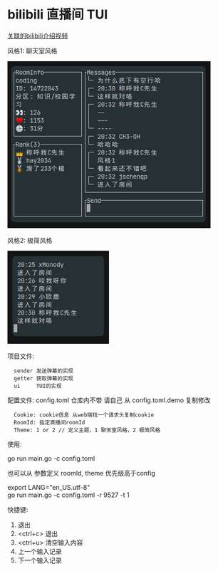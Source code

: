 # bilibili 直播间 TUI

[关联的bilibili介绍视频](https://www.bilibili.com/video/bv1gG411G7XG)

风格1: 聊天室风格

![t1](./theme1.png)

风格2: 极简风格

![t2](./theme2.png)

项目文件:

```plaintext
  sender 发送弹幕的实现
  getter 获取弹幕的实现
  ui     TUI的实现
```

配置文件: config.toml 仓库内不带 请自己 从 config.toml.demo 复制修改

```plaintext
  Cookie: cookie信息 从web端找一个请求头复制cookie
  RoomId: 指定直播间roomId
  Theme: 1 or 2 // 定义主题，1 聊天室风格，2 极简风格
```

使用:

go run main.go -c config.toml

也可以从 参数定义 roomId, theme 优先级高于config

export LANG="en_US.utf-8"  
go run main.go -c config.toml -r 9527 -t 1

快捷键:

1. <esc> 退出
2. <ctrl+c> 退出
3. <ctrl+u> 清空输入内容
4. <up> 上一个输入记录
4. <down> 下一个输入记录
